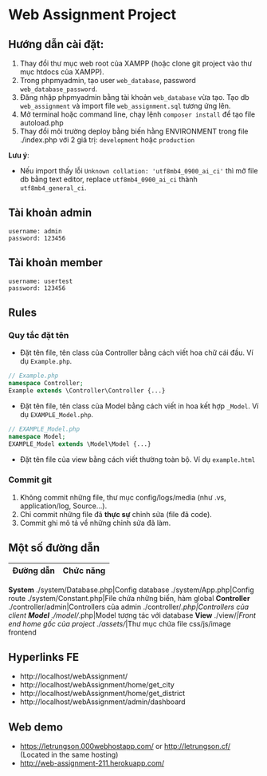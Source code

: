 # Web Assignment Project
## Hướng dẫn cài đặt:
1. Thay đổi thư mục web root của XAMPP (hoặc clone git project vào thư mục htdocs của XAMPP).
2. Trong phpmyadmin, tạo user `web_database`, password `web_database_password`.
3. Đăng nhập phpmyadmin bằng tài khoản `web_database` vừa tạo. Tạo db `web_assignment` và import file `web_assignment.sql` tương ứng lên.
4. Mở terminal hoặc command line, chạy lệnh `composer install` để tạo file autoload.php
5. Thay đổi môi trường deploy bằng biến hằng ENVIRONMENT trong file ./index.php với 2 giá trị: `development` hoặc `production`

**Lưu ý**: 
- Nếu import thấy lỗi `Unknown collation: 'utf8mb4_0900_ai_ci'` thì mở file db bằng text editor, replace `utf8mb4_0900_ai_ci` thành `utf8mb4_general_ci`.

## Tài khoản admin
```
username: admin
password: 123456
```

## Tài khoản member
```
username: usertest
password: 123456
```

## Rules
### Quy tắc đặt tên
- Đặt tên file, tên class của Controller bằng cách viết hoa chữ cái đầu. Ví dụ `Example.php`.
```php
// Example.php
namespace Controller;
Example extends \Controller\Controller {...}
```
- Đặt tên file, tên class của Model bằng cách viết in hoa kết hợp `_Model`. Ví dụ `EXAMPLE_Model.php`.
```php
// EXAMPLE_Model.php
namespace Model;
EXAMPLE_Model extends \Model\Model {...}
``` 
- Đặt tên file của view bằng cách viết thường toàn bộ. Ví dụ `example.html`

### Commit git
1. Không commit những file, thư mục config/logs/media (như .vs, application/log, Source...).
2. Chỉ commit những file đã **thực sự** chỉnh sửa (file đã code).
3. Commit ghi mô tả về những chỉnh sửa đã làm.

## Một số đường dẫn
Đường dẫn|Chức năng
---|---
**System**
./system/Database.php|Config database
./system/App.php|Config route
./system/Constant.php|File chứa những biến, hàm global
**Controller**
./controller/admin|Controllers của admin
./controller/*.php|Controllers của client
**Model**
./model/*.php|Model tương tác với database
**View**
./view/*|Front end home gốc của project
./assets/*|Thư mục chứa file css/js/image frontend

## Hyperlinks FE
* http://localhost/webAssignment/
* http://localhost/webAssignment/home/get_city
* http://localhost/webAssignment/home/get_district
* http://localhost/webAssignment/admin/dashboard

## Web demo
* https://letrungson.000webhostapp.com/ or http://letrungson.cf/ (Located in the same hosting)
* http://web-assignment-211.herokuapp.com/